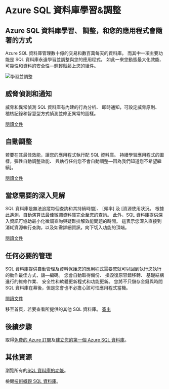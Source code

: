 <properties
   pageTitle="Azure SQL 資料庫會學習並調整"
   description="瞭解如何 SQL 資料庫會學習並調整"
   keywords=""
   services="sql-database"
   documentationCenter=""
   authors="CarlRabeler"
   manager="jhubbard"
   editor=""/>

<tags
   ms.service="sql-database"
   ms.devlang="NA"
   ms.topic="article"
   ms.tgt_pltfrm="NA"
   ms.workload="data-management"
   ms.date="10/13/2016"
   ms.author="carlrab"/>

# <a name="azure-sql-database-learns-amp-adapts"></a>Azure SQL 資料庫學習&amp;調整


## <a name="how-azure-sql-database-learns-adapts-and-grows-with-your-application"></a>Azure SQL 資料庫學習、 調整，和您的應用程式會隨著的方式

Azure SQL 資料庫管理數十億的交易和數百萬每天的資料庫。 而其中一項主要功能是 SQL 資料庫永遠學習並調整與您的應用程式。 如此一來您動態最大化效能、 可靠性和資料的安全性&mdash;輕輕鬆鬆上您的組件。

![學習並調整](./media/sql-database-learn-and-adapt/sql-database-learn-and-adapt.png)

## <a name="threat-detection-and-alerts"></a>威脅偵測和通知  
威脅和異常偵測 SQL 資料庫有內建的行為分析、 即時通知，可設定威脅原則、 稽核記錄和智慧型方式偵測並修正異常的圖樣。

[閱讀文件](sql-database-threat-detection-get-started.md)

## <a name="automatic-tuning"></a>自動調整
若要在其最佳效能，讓您的應用程式執行配 SQL 資料庫。 持續學習應用程式的圖樣，彈性自動調整效能、 與執行任何您不會自動調整&mdash;因為我們知道您不希望繼續]。


[閱讀文件](http://go.microsoft.com/fwlink/?LinkID=787566)

## <a name="insights-when-you-need-them"></a>當您需要的深入見解
SQL 資料庫是無法追蹤每個查詢和其持續時間]、 [頻率] 及 [資源使用狀況。 根據此遙測，自動演算法最佳微調資料庫完全至您的查詢。 此外，SQL 資料庫提供深入資訊可協助最小化微調查詢與疑難排解效能問題的時間。 這表示您深入直接到消耗資源執行查詢，以及如需詳細資訊，向下切入功能的頂端。

[閱讀文件](http://go.microsoft.com/fwlink/?LinkID=787567)

## <a name="no-administration-required"></a>任何必要的管理
SQL 資料庫提供自動管理及資料保護您的應用程式需要您就可以回到執行您執行的動作最佳方式，讓&mdash;編碼。 您會自動取得備份、 損毀復原容錯移轉、 基礎結構進行的維修作業、 安全性和軟體更新程式和功能更新。 您將不只儲存金錢與時間 SQL 資料庫在幕後，但是您會也不必擔心該可怕應用程式當機。

[閱讀文件](http://go.microsoft.com/fwlink/?LinkID=787568)

移至首頁，若要查看所提供的其他 SQL 資料庫。
[簽出](https://azure.microsoft.com/services/sql-database/) 

## <a name="next-steps"></a>後續步驟

取得[免費的 Azure 訂閱](https://azure.microsoft.com/get-started/)及[建立您的第一個 Azure SQL 資料庫](sql-database-get-started.md)。

## <a name="additional-resources"></a>其他資源

瀏覽所有的[SQL 資料庫的功能](https://azure.microsoft.com/services/sql-database/)。
 
檢閱[技術概觀 SQL 資料庫](sql-database-technical-overview.md)。
